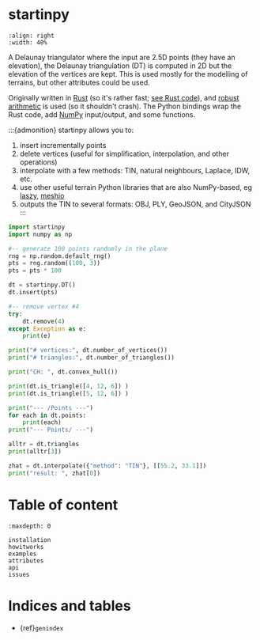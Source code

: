 # startinpy

```{image} figs/polyscope.jpg
:align: right
:width: 40%
```

A Delaunay triangulator where the input are 2.5D points (they have an elevation), the Delaunay triangulation (DT) is computed in 2D but the elevation of the vertices are kept.
This is used mostly for the modelling of terrains, but other attributes could be used.

Originally written in [Rust](https://www.rust-lang.org/) (so it's rather fast; [see Rust code](https://github.com/hugoledoux/startin)), and [robust arithmetic](https://crates.io/crates/robust) is used (so it shouldn't crash).
The Python bindings wrap the Rust code, add [NumPy](https://numpy.org/) input/output, and some functions.

:::{admonition} startinpy allows you to:
1. insert incrementally points
2. delete vertices (useful for simplification, interpolation, and other operations)
3. interpolate with a few methods: TIN, natural neighbours, Laplace, IDW, etc.
4. use other useful terrain Python libraries that are also NumPy-based, eg [laszy](https://laspy.readthedocs.io), [meshio](https://github.com/nschloe/meshio)
5. outputs the TIN to several formats: OBJ, PLY, GeoJSON, and CityJSON
:::

```python
import startinpy
import numpy as np

#-- generate 100 points randomly in the plane
rng = np.random.default_rng()
pts = rng.random((100, 3))
pts = pts * 100

dt = startinpy.DT()
dt.insert(pts)

#-- remove vertex #4
try:
    dt.remove(4)
except Exception as e:
    print(e)

print("# vertices:", dt.number_of_vertices())
print("# triangles:", dt.number_of_triangles())

print("CH: ", dt.convex_hull())

print(dt.is_triangle([4, 12, 6]) )
print(dt.is_triangle([5, 12, 6]) )

print("--- /Points ---")
for each in dt.points:
    print(each)
print("--- Points/ ---")

alltr = dt.triangles
print(alltr[3])

zhat = dt.interpolate({"method": "TIN"}, [[55.2, 33.1]])
print("result: ", zhat[0])
```

# Table of content

```{toctree}
:maxdepth: 0

installation
howitworks
examples
attributes
api
issues
```

# Indices and tables

- {ref}`genindex`
